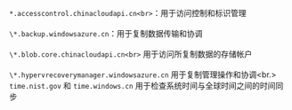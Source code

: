 ``*.accesscontrol.chinacloudapi.cn<br>``：用于访问控制和标识管理<br/><br/>``\*.backup.windowsazure.cn``：用于复制数据传输和协调 <br><br/> ``\*.blob.core.chinacloudapi.cn<br>`` 用于访问所复制数据的存储帐户<br/><br/> ``\*.hypervrecoverymanager.windowsazure.cn`` 用于复制管理操作和协调<br.><br/>
``time.nist.gov`` 和 ``time.windows.cn`` 用于检查系统时间与全球时间之间的时间同步